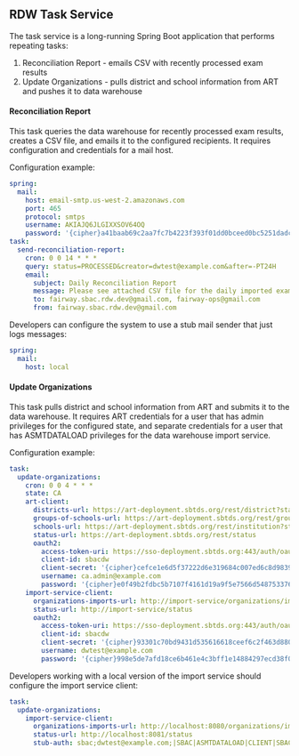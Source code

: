 ## RDW Task Service
The task service is a long-running Spring Boot application that performs repeating tasks:
1. Reconciliation Report - emails CSV with recently processed exam results
1. Update Organizations - pulls district and school information from ART and pushes it to data warehouse

#### Reconciliation Report
This task queries the data warehouse for recently processed exam results, creates a CSV file, and emails it to the
configured recipients. It requires configuration and credentials for a mail host. 

Configuration example:
```yaml
spring:
  mail:
    host: email-smtp.us-west-2.amazonaws.com  
    port: 465
    protocol: smtps
    username: AKIAJQ6JLGIXXSOV64OQ
    password: '{cipher}a41baab69c2aa7fc7b4223f393f01dd0bceed0bc5251dadca1300ac9b0fe628b00690712d43977b4adb192f3dd2f2a0480fefcbf0936794ecaff32d0c1f0aac9'
task:
  send-reconciliation-report:
    cron: 0 0 14 * * *
    query: status=PROCESSED&creator=dwtest@example.com&after=-PT24H
    email:
      subject: Daily Reconciliation Report
      message: Please see attached CSV file for the daily imported exams.
      to: fairway.sbac.rdw.dev@gmail.com, fairway-ops@gmail.com
      from: fairway.sbac.rdw.dev@gmail.com    
```

Developers can configure the system to use a stub mail sender that just logs messages:
```yaml
spring:
  mail:
    host: local
```

#### Update Organizations
This task pulls district and school information from ART and submits it to the data warehouse. It requires ART
credentials for a user that has admin privileges for the configured state, and separate credentials for a user
that has ASMTDATALOAD privileges for the data warehouse import service.

Configuration example:
```yaml
task:
  update-organizations:
    cron: 0 0 4 * * *
    state: CA
    art-client:
      districts-url: https://art-deployment.sbtds.org/rest/district?stateAbbreviation={state}
      groups-of-schools-url: https://art-deployment.sbtds.org/rest/groupofinstitution?stateAbbreviation={state}&pageSize=1000
      schools-url: https://art-deployment.sbtds.org/rest/institution?stateAbbreviation={state}&pageSize=20000
      status-url: https://art-deployment.sbtds.org/rest/status
      oauth2:
        access-token-uri: https://sso-deployment.sbtds.org:443/auth/oauth2/access_token?realm=/sbac
        client-id: sbacdw
        client-secret: '{cipher}cefce1e6d5f37222d6e319684c007ed6c8d98398d4e30b48c7262a3a4e55eb31'
        username: ca.admin@example.com
        password: '{cipher}e0f49b2fdbc5b7107f4161d19a9f5e7566d5487533762410353f1fda01737de5'
    import-service-client:
      organizations-imports-url: http://import-service/organizations/imports
      status-url: http://import-service/status
      oauth2:
        access-token-uri: https://sso-deployment.sbtds.org:443/auth/oauth2/access_token?realm=/sbac
        client-id: sbacdw
        client-secret: '{cipher}93301c70bd9431d535616618ceef6c2f463d8804aee52388dee8572e99712c42'
        username: dwtest@example.com
        password: '{cipher}998e5de7afd18ce6b461e4c3bff1e14884297ecd38f03f038e6a37143594fa50'
```

Developers working with a local version of the import service should configure the import service client:
```yaml
task:
  update-organizations:
    import-service-client:
      organizations-imports-url: http://localhost:8080/organizations/imports
      status-url: http://localhost:8081/status
      stub-auth: sbac;dwtest@example.com;|SBAC|ASMTDATALOAD|CLIENT|SBAC||||||||||||||
```